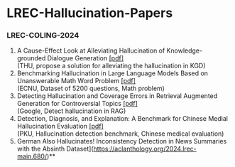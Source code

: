 # LREC-Hallucination-Papers

### LREC-COLING-2024

1. A Cause-Effect Look at Alleviating Hallucination of Knowledge-grounded Dialogue Generation [[pdf]](https://aclanthology.org/2024.lrec-main.9/)  
(THU, propose a solution for alleviating the hallucination in KGD)  
2. Benchmarking Hallucination in Large Language Models Based on Unanswerable Math Word Problem [[pdf]](https://aclanthology.org/2024.lrec-main.196/)  
(ECNU, Dataset of 5200 questions, Math problem)  
3. Detecting Hallucination and Coverage Errors in Retrieval Augmented Generation for Controversial Topics [[pdf]](https://aclanthology.org/2024.lrec-main.423/)  
(Google, Detect hallucination in RAG)  
4. Detection, Diagnosis, and Explanation: A Benchmark for  Chinese Medial Hallucination Evaluation [[pdf]](https://aclanthology.org/2024.lrec-main.428/)  
(PKU, Hallucination detection benchmark, Chinese medical evaluation)  
5. German Also Hallucinates! Inconsistency Detection in News Summaries with the Absinth Dataset](https://aclanthology.org/2024.lrec-main.680/)**
<!--stackedit_data:
eyJoaXN0b3J5IjpbLTk4MDEyMDAwMCwtMTY2NTg1NzE4OSw3OT
c1MzI4NDcsLTE4MzUyMjQ3OTksLTE0NDkyMzU4MTAsLTIwNjcx
MzQ5N119
-->